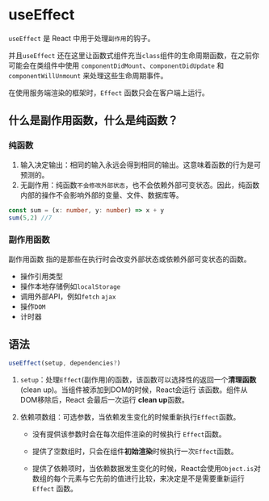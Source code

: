 # useEffect

`useEffect` 是 React 中用于处理`副作用`的钩子。

并且`useEffect` 还在这里让函数式组件充当`class`组件的生命周期函数，在之前你可能会在类组件中使用 `componentDidMount`、`componentDidUpdate` 和 `componentWillUnmount` 来处理这些生命周期事件。

在使用服务端渲染的框架时，`Effect` 函数只会在客户端上运行。

## 什么是副作用函数，什么是纯函数？



### 纯函数

1. 输入决定输出：相同的输入永远会得到相同的输出。这意味着函数的行为是可预测的。
2. 无副作用：纯函数`不会修改外部状态`，也不会依赖外部可变状态。因此，纯函数内部的操作不会影响外部的变量、文件、数据库等。

```typescript
const sum = (x: number, y: number) => x + y
sum(5,2) //7
```



### 副作用函数

副作用函数 指的是那些在执行时会改变外部状态或依赖外部可变状态的函数。

- 操作引用类型
- 操作本地存储例如`localStorage`
- 调用外部API，例如`fetch` `ajax`
- 操作`DOM`
- 计时器



## 语法

```typescript
useEffect(setup, dependencies?)
```

1. `setup`：处理`Effect`(副作用)的函数，该函数可以选择性的返回一个**清理函数**(clean up)。当组件被添加到DOM的时候，React会运行 该函数。组件从DOM移除后，React 会最后一次运行 **clean up**函数。

2. 依赖项数组：可选参数，当依赖发生变化的时候重新执行`Effect`函数。

   + 没有提供该参数时会在每次组件渲染的时候执行 `Effect`函数。
   + 提供了空数组时，只会在组件**初始渲染**时候执行一次`Effect`函数。

   + 提供了依赖项时，当依赖数据发生变化的时候，React会使用`Object.is`对数组的每个元素与它先前的值进行比较，来决定是不是需要重新运行`Effect` 函数。